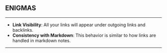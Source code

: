 


## ENIGMAS
----

- **Link Visibility**: All your links will appear under outgoing links and backlinks.
- **Consistency with Markdown**: This behavior is similar to how links are handled in markdown notes.


-----